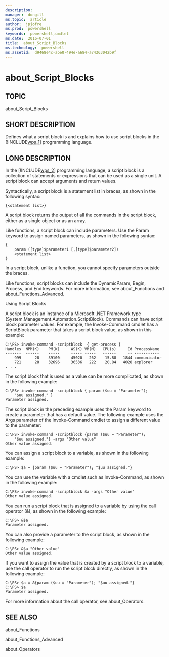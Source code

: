 ```yaml
---
description:  
manager:  dongill
ms.topic:  article
author:  jpjofre
ms.prod:  powershell
keywords:  powershell,cmdlet
ms.date:  2016-07-01
title:  about_Script_Blocks
ms.technology:  powershell
ms.assetid:  d9468e4c-abe0-494e-a684-a74363042b9f
---
```


# about_Script_Blocks
## TOPIC  
 about\_Script\_Blocks  
  
## SHORT DESCRIPTION  
 Defines what a script block is and explains how to use script blocks in the [!INCLUDE[wps_1]()] programming language.  
  
## LONG DESCRIPTION  
 In the [!INCLUDE[wps_2]()] programming language, a script block is a collection of statements or expressions that can be used as a single unit. A script block can accept arguments and return values.  
  
 Syntactically, a script block is a statement list in braces, as shown in the following syntax:  
  
```  
{<statement list>}  
```  
  
 A script block returns the output of all the commands in the script block, either as a single object or as an array.  
  
 Like functions, a script block can include parameters. Use the Param keyword to assign named parameters, as shown in the following syntax:  
  
```  
{  
    param ([type]$parameter1 [,[type]$parameter2])  
    <statement list>  
}  
```  
  
 In a script block, unlike a function, you cannot specify parameters outside the braces.  
  
 Like functions, script blocks can include the DynamicParam, Begin, Process, and End keywords. For more information, see about\_Functions and about\_Functions\_Advanced.  
  
 Using Script Blocks  
  
 A script block is an instance of a Microsoft .NET Framework type \(System.Management.Automation.ScriptBlock\). Commands can have script block parameter values. For example, the Invoke\-Command cmdlet has a ScriptBlock parameter that takes a script block value, as shown in this example:  
  
```  
C:\PS> invoke-command -scriptblock  { get-process }  
Handles  NPM(K)    PM(K)     WS(K) VM(M)   CPU(s)     Id ProcessName  
-------  ------    -----     ----- -----   ------     -- -----------              
    999      28    39100     45020   262    15.88   1844 communicator  
    721      28    32696     36536   222    20.84   4028 explorer     
. . .             
```  
  
 The script block that is used as a value can be more complicated, as shown in the following example:  
  
```  
C:\PS> invoke-command -scriptblock { param ($uu = "Parameter");   
    "$uu assigned." }    
Parameter assigned.  
```  
  
 The script block in the preceding example uses the Param keyword to create a parameter that has a default value. The following example uses the Args parameter of the Invoke\-Command cmdlet to assign a different value to the parameter:  
  
```  
C:\PS> invoke-command -scriptblock {param ($uu = "Parameter");   
    "$uu assigned."} -args "Other value"  
Other value assigned.  
```  
  
 You can assign a script block to a variable, as shown in the following example:  
  
```  
C:\PS> $a = {param ($uu = "Parameter"); "$uu assigned."}  
```  
  
 You can use the variable with a cmdlet such as Invoke\-Command, as shown in the following example:  
  
```  
C:\PS> invoke-command -scriptblock $a -args "Other value"  
Other value assigned.  
```  
  
 You can run a script block that is assigned to a variable by using the call operator \(&\), as shown in the following example:  
  
```  
C:\PS> &$a   
Parameter assigned.  
```  
  
 You can also provide a parameter to the script block, as shown in the following example:  
  
```  
C:\PS> &$a "Other value"  
Other value assigned.  
```  
  
 If you want to assign the value that is created by a script block to a variable, use the call operator to run the script block directly, as shown in the following example:  
  
```  
C:\PS> $a = &{param ($uu = "Parameter"); "$uu assigned."}  
C:\PS> $a  
Parameter assigned.  
```  
  
 For more information about the call operator, see about\_Operators.  
  
## SEE ALSO  
 about\_Functions  
  
 about\_Functions\_Advanced  
  
 about\_Operators

